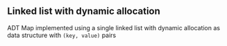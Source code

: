 ## Linked list with dynamic allocation

ADT Map implemented using a single linked list with dynamic allocation as data structure with `(key, value)` pairs

